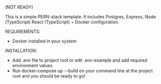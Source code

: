 (NOT READY)

This is a simple PERN-stack template. It includes Postgres, Express, Node (TypeScript) React (TypeScript) + Docker configuration.

REQUIREMENTS:
- Docker installed in your system

INSTALLATION:
- Add .env file to project root or edit .env-example and add required environment values
- Run docker-compose up --build on your command line at the project root and you should be ready to go!